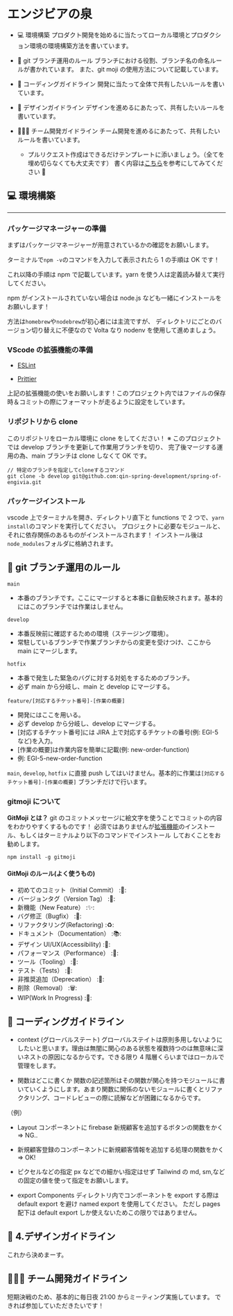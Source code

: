 # エンジビアの泉

- 💻 環境構築
  プロダクト開発を始めるに当たってローカル環境とプロダクション環境の環境構築方法を書いています。

- 🌿 git ブランチ運用のルール
  ブランチにおける役割、ブランチ名の命名ルールが書かれています。
  また、git moji の使用方法について記載しています。

- 📕 コーディングガイドライン
  開発に当たって全体で共有したいルールを書いています。

- 🎨 デザインガイドライン
  デザインを進めるにあたって、共有したいルールを書いています。

- 👩‍👩‍👧 チーム開発ガイドライン
  チーム開発を進めるにあたって、共有したいルールを書いています。
  - プルリクエスト作成はできるだけテンプレートに添いましょう。（全てを埋め切らなくても大丈夫です）
    書く内容は[こちら](https://applis.io/posts/how-to-write-git-pull-request)を参考にしてみてください 🙇

## 💻 環境構築

---

### **パッケージマネージャーの準備**

まずはパッケージマネージャーが用意されているかの確認をお願いします。

ターミナルで`npm -v`のコマンドを入力して表示されたら 1 の手順は OK です！

これ以降の手順は npm で記載しています。yarn を使う人は定義読み替えて実行してください。

npm がインストールされていない場合は node.js なども一緒にインストールをお願いします！

方法は`homebrew`や`nodebrew`が初心者には主流ですが、
ディレクトリにごとのバージョン切り替えに不便なので Volta なり nodenv を使用して進めましょう。

### **VScode の拡張機能の準備**

- [ESLint](https://marketplace.visualstudio.com/items?itemName=dbaeumer.vscode-eslint)

- [Prittier](https://marketplace.visualstudio.com/items?itemName=esbenp.prettier-vscode)

上記の拡張機能の使いをお願いします！このプロジェクト内ではファイルの保存時＆コミットの際にフォーマットが走るように設定をしています。

### リポジトリから clone

このリポジトリをローカル環境に clone をしてください！
※ このプロジェクトでは develop ブランチを更新して作業用ブランチを切り、
完了後マージする運用の為、main ブランチは clone しなくて OK です。

```
// 特定のブランチを指定してcloneするコマンド
git clone -b develop git@github.com:qin-spring-development/spring-of-engivia.git
```

### パッケージインストール

vscode 上でターミナルを開き、ディレクトリ直下と functions で 2 つで、`yarn install`のコマンドを実行してください。
プロジェクトに必要なモジュールと、それに依存関係のあるものがインストールされます！
インストール後は`node_modules`フォルダに格納されます。

## 🌿 git ブランチ運用のルール

`main`

- 本番のブランチです。ここにマージすると本番に自動反映されます。基本的にはこのブランチでは作業はしません。

`develop`

- 本番反映前に確認するための環境（ステージング環境）。
- 常駐しているブランチで作業ブランチからの変更を受けつけ、ここから main にマージします。

`hotfix`

- 本番で発生した緊急のバグに対する対処をするためのブランチ。
- 必ず main から分岐し、main と develop にマージする。

`feature/[対応するチケット番号]-[作業の概要]`

- 開発にはここを用いる。
- 必ず develop から分岐し、develop にマージする。
- [対応するチケット番号]には JIRA 上で対応するチケットの番号(例: EGI-5 など)を入力。
- [作業の概要]は作業内容を簡単に記載(例: new-order-function)
- 例: EGI-5-new-order-function

`main`, `develop`, `hotfix` に直接 push してはいけません。基本的に作業は`[対応するチケット番号]-[作業の概要]` ブランチだけで行います。

### gitmoji について

**GitMoji とは？**
git のコミットメッセージに絵文字を使うことでコミットの内容をわかりやすくするものです！
必須ではありませんが[拡張機能](https://gitmoji.dev/)のインストール、もしくはターミナルより以下のコマンドでインストール
しておくことをお勧めします。

```
npm install -g gitmoji
```

#### GitMoji のルール(よく使うもの)

- 初めてのコミット（Initial Commit） :🎉:
- バージョンタグ（Version Tag） :🔖:
- 新機能（New Feature） :✨:
- バグ修正（Bugfix） :🐛:
- リファクタリング(Refactoring) :♻️:
- ドキュメント（Documentation） :📚:
- デザイン UI/UX(Accessibility) :🎨:
- パフォーマンス（Performance） :🏇:
- ツール（Tooling） :🔧:
- テスト（Tests） :🚨:
- 非推奨追加（Deprecation） :💩:
- 削除（Removal） :🗑:
- WIP(Work In Progress) :🚧:

## 📕 コーディングガイドライン

- context (グローバルステート)
  グローバルステイトは原則多用しないようにしたいと思います。理由は無闇に関心のある状態を複数持つのは無意味に深いネストの原因になるからです。できる限り 4 階層くらいまではローカルで管理をします。

- 関数はどこに書くか
  関数の記述箇所はその関数が関心を持つモジュールに書いていくようにします。あまり関数に関係のないモジュールに書くとリファクタリング、コードレビューの際に読解などが困難になるからです。

（例）

- Layout コンポーネントに firebase 新規顧客を追加するボタンの関数をかく => NG..
- 新規顧客登録のコンポーネントに新規顧客情報を追加する処理の関数をかく => OK!

- ピクセルなどの指定
  px などでの細かい指定はせず Tailwind の md, sm,などの固定の値を使って指定をお願いします。

- export
  Components ディレクトリ内でコンポーネントを export する際は default export を避け named export を使用してください。
  ただし pages 配下は default export しか使えないためこの限りではありません。

## 🎨 4.デザインガイドライン

これから決めまーす。

## 👩‍👩‍👧 チーム開発ガイドライン

短期決戦のため、基本的に毎日夜 21:00 からミーティング実施しています。
できれば参加していただきたいです！
